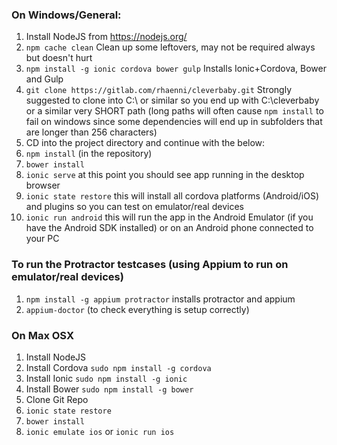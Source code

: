 ### On Windows/General:

1.  Install NodeJS from https://nodejs.org/
2.  ```npm cache clean``` Clean up some leftovers, may not be required always but doesn't hurt 
3.  ```npm install -g ionic cordova bower gulp``` Installs Ionic+Cordova, Bower and Gulp
4.  ```git clone https://gitlab.com/rhaenni/cleverbaby.git``` Strongly suggested to clone into C:\ or similar so you end up with C:\cleverbaby or a similar very SHORT path (long paths will often cause ```npm install``` to fail on windows since some dependencies will end up in subfolders that are longer than 256 characters)
5.  CD into the project directory and continue with the below: 
6.  ```npm install``` (in the repository)
7.  ```bower install```
8.  ```ionic serve``` at this point you should see app running in the desktop browser
9.  ```ionic state restore``` this will install all cordova platforms (Android/iOS) and plugins so you can test on emulator/real devices
10.  ```ionic run android``` this will run the app in the Android Emulator (if you have the Android SDK installed) or on an Android phone connected to your PC

### To run the Protractor testcases (using Appium to run on emulator/real devices)
1.  ```npm install -g appium protractor``` installs protractor and appium
2.  ```appium-doctor``` (to check everything is setup correctly)

### On Max OSX

1.  Install NodeJS
2.  Install Cordova ```sudo npm install -g cordova```
3.  Install Ionic ```sudo npm install -g ionic```
4.  Install Bower ```sudo npm install -g bower```
5.  Clone Git Repo
6.  ```ionic state restore```
7.  ```bower install```
8.  ```ionic emulate ios``` or ```ionic run ios```